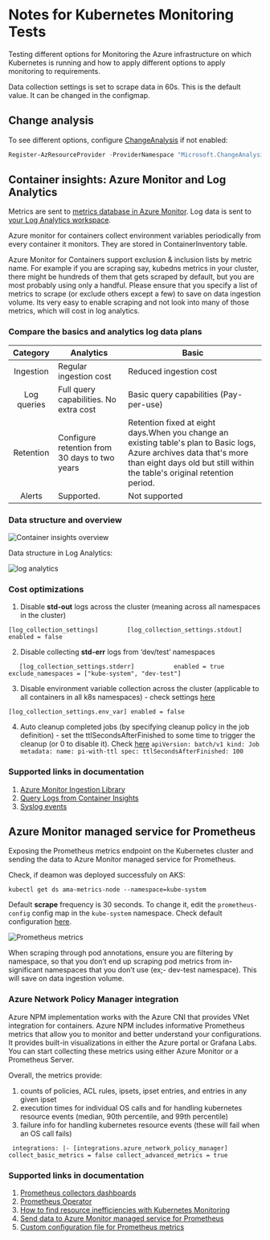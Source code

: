 # Notes for Kubernetes Monitoring Tests

Testing different options for Monitoring the Azure infrastructure on which Kubernetes is running and how to apply different options to apply monitoring to requirements.

Data collection settings is set to scrape data in 60s. This is the default value. It can be changed in the configmap.

## Change analysis

To see different options, configure [ChangeAnalysis](https://learn.microsoft.com/en-us/azure/azure-monitor/change/change-analysis) if not enabled:

``` Powershell
Register-AzResourceProvider -ProviderNamespace "Microsoft.ChangeAnalysis"
```

## Container insights: Azure Monitor and Log Analytics

Metrics are sent to [metrics database in Azure Monitor](https://learn.microsoft.com/en-us/azure/azure-monitor/essentials/data-platform-metrics). Log data is sent to [your Log Analytics workspace](https://learn.microsoft.com/en-us/azure/azure-monitor/logs/log-analytics-workspace-overview).

Azure monitor for containers collect environment variables periodically from every container it monitors. They are stored in ContainerInventory table.

Azure Monitor for Containers support exclusion & inclusion lists by metric name. For example if you are scraping say, kubedns metrics in your cluster, there might be hundreds of them that gets scraped by default, but you are most probably using only a handful. Please ensure that you specify a list of metrics to scrape (or exclude others except a few) to save on data ingestion volume. Its very easy to enable scraping and not look into many of those metrics, which will cost in log analytics.

### Compare the basics and analytics log data plans

|  Category | Analytics  | Basic  |
|:---:|---|---|
|  Ingestion | Regular ingestion cost  |  Reduced ingestion cost |
|  Log queries | Full query capabilities. No extra cost  | Basic query capabilities (Pay-per-use)  |
| Retention  | Configure retention from 30 days to two years  | Retention fixed at eight days.When you change an existing table's plan to Basic logs, Azure archives data that's more than eight days old but still within the table's original retention period.  |
|  Alerts | Supported.  | Not supported  |

### Data structure and overview

![Container insights overview](https://learn.microsoft.com/en-us/azure/azure-monitor/containers/media/container-insights-overview/azmon-containers-architecture-01.png#lightbox)

Data structure in Log Analytics:

![log analytics](https://learn.microsoft.com/en-us/azure/azure-monitor/logs/media/data-platform-logs/logs-structure.png#lightbox)

### Cost optimizations

1. Disable **std-out** logs across the cluster (meaning across all namespaces in the cluster)

`
[log_collection_settings]       
   [log_collection_settings.stdout]          
      enabled = false
`

2. Disable collecting **std-err** logs from ‘dev/test’ namespaces

`	
[log_collection_settings.stderr]          
   enabled = true          
   exclude_namespaces = ["kube-system", "dev-test"]
`

3. Disable environment variable collection across the cluster (applicable to all containers in all k8s namespaces) - check settings [here](https://learn.microsoft.com/en-us/azure/azure-monitor/containers/container-insights-agent-config#data-collection-settings)

`
[log_collection_settings.env_var]
   enabled = false
`

4. Auto cleanup completed jobs (by specifying cleanup policy in the job definition) - set the ttlSecondsAfterFinished to some time to trigger the cleanup (or 0 to disable it). Check [here](https://kubernetes.io/docs/concepts/workloads/controllers/ttlafterfinished/)
`
apiVersion: batch/v1
kind: Job
metadata:
  name: pi-with-ttl
spec:
  ttlSecondsAfterFinished: 100
  `
 
### Supported links in documentation

1. [Azure Monitor Ingestion Library](https://devblogs.microsoft.com/azure-sdk/out-with-the-rest-azure-monitor-ingestion-libraries-appear/)
2. [Query Logs from Container Insights](https://learn.microsoft.com/en-us/azure/azure-monitor/containers/container-insights-log-query)
3. [Syslog events](https://learn.microsoft.com/en-us/azure/azure-monitor/reference/tables/syslog)

## Azure Monitor managed service for Prometheus

Exposing the Prometheus metrics endpoint on the Kubernetes cluster and sending the data to Azure Monitor managed service for Prometheus.

Check, if deamon was deployed successfuly on AKS:

`kubectl get ds ama-metrics-node --namespace=kube-system`

Default **scrape** frequency is 30 seconds. To change it, edit the `prometheus-config` config map in the `kube-system` namespace. Check default configuration [here](https://learn.microsoft.com/en-us/azure/azure-monitor/essentials/prometheus-metrics-scrape-default).

![Prometheus metrics](https://learn.microsoft.com/en-us/azure/azure-monitor/containers/media/container-insights-prometheus/monitoring-kubernetes-architecture.png#lightbox)

When scraping through pod annotations, ensure you are filtering by namespace, so that you don’t end up scraping pod metrics from in-significant namespaces that you don’t use (ex;- dev-test namespace). This will save on data ingestion volume.

### Azure Network Policy Manager integration

Azure NPM implementation works with the Azure CNI that provides VNet integration for containers. Azure NPM includes informative Prometheus metrics that allow you to monitor and better understand your configurations. It provides built-in visualizations in either the Azure portal or Grafana Labs. You can start collecting these metrics using either Azure Monitor or a Prometheus Server.

Overall, the metrics provide:

1. counts of policies, ACL rules, ipsets, ipset entries, and entries in any given ipset
2. execution times for individual OS calls and for handling kubernetes resource events (median, 90th percentile, and 99th percentile)
3. failure info for handling kubernetes resource events (these will fail when an OS call fails)

`
integrations: |-
    [integrations.azure_network_policy_manager]
        collect_basic_metrics = false
        collect_advanced_metrics = true`

### Supported links in documentation

1. [Prometheus collectors dashboards](https://github.com/Azure/prometheus-collector/tree/main/mixins)
2. [Prometheus Operator](https://prometheus-operator.dev/docs/user-guides/getting-started/)
3. [How to find resource inefficiencies with Kubernetes Monitoring](https://grafana.com/blog/2023/03/03/how-to-optimize-resource-utilization-with-kubernetes-monitoring-for-grafana-cloud/?utm_source=grafana_news&utm_medium=rss)
4. [Send data to Azure Monitor managed service for Prometheus](https://learn.microsoft.com/en-us/azure/azure-monitor/containers/container-insights-prometheus?tabs=cluster-wide#send-data-to-azure-monitor-managed-service-for-prometheus)
5. [Custom configuration file for Prometheus metrics](https://learn.microsoft.com/en-us/azure/azure-monitor/essentials/prometheus-metrics-scrape-validate)
